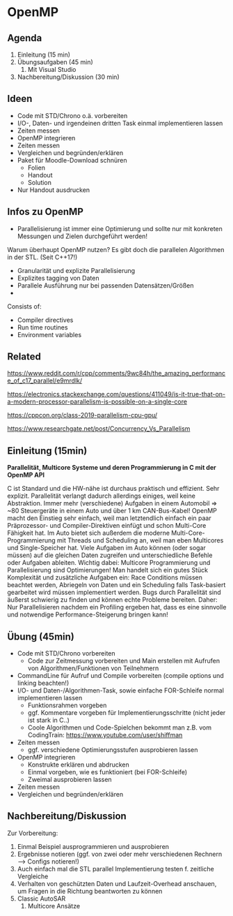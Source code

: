 # OpenMP

## Agenda

1. Einleitung (15 min)
2. Übungsaufgaben (45 min)
   1. Mit Visual Studio
3. Nachbereitung/Diskussion (30 min)

## Ideen

- Code mit STD/Chrono o.ä. vorbereiten
- I/O-, Daten- und irgendeinen dritten Task einmal implementieren lassen
- Zeiten messen
- OpenMP integrieren
- Zeiten messen
- Vergleichen und begründen/erklären
- Paket für Moodle-Download schnüren
  - Folien
  - Handout
  - Solution
- Nur Handout ausdrucken


## Infos zu OpenMP

- Parallelisierung ist immer eine Optimierung und sollte nur mit konkreten Messungen und Zielen durchgeführt werden!

Warum überhaupt OpenMP nutzen? Es gibt doch die parallelen Algorithmen in der STL. (Seit C++17!)

- Granularität und explizite Parallelisierung
- Explizites tagging von Daten
- Parallele Ausführung nur bei passenden Datensätzen/Größen
- 

Consists of:
  - Compiler directives
  - Run time routines
  - Environment variables

## Related

https://www.reddit.com/r/cpp/comments/9wc84h/the_amazing_performance_of_c17_parallel/e9mrdlk/

https://electronics.stackexchange.com/questions/411049/is-it-true-that-on-a-modern-processor-parallelism-is-possible-on-a-single-core

https://cppcon.org/class-2019-parallelism-cpu-gpu/

https://www.researchgate.net/post/Concurrency_Vs_Parallelism

## Einleitung (15min)

**Parallelität, Multicore Systeme und deren Programmierung in C mit der OpenMP API**

C ist Standard und die HW-nähe ist durchaus praktisch und effizient. Sehr explizit. Parallelität verlangt dadurch allerdings einiges, weil keine Abstraktion.
Immer mehr (verschiedene) Aufgaben in einem Automobil => ~80 Steuergeräte in einem Auto und über 1 km CAN-Bus-Kabel!
OpenMP macht den Einstieg sehr einfach, weil man letztendlich einfach ein paar Präprozessor- und Compiler-Direktiven einfügt und schon Multi-Core Fähigkeit hat.
Im Auto bietet sich außerdem die moderne Multi-Core-Programmierung mit Threads und Scheduling an, weil man eben Multicores und Single-Speicher hat. Viele Aufgaben im Auto können (oder sogar müssen) auf die gleichen Daten zugreifen und unterschiedliche Befehle oder Aufgaben ableiten.
Wichtig dabei: Multicore Programmierung und Parallelisierung sind Optimierungen! Man handelt sich ein gutes Stück Komplexität und zusätzliche Aufgaben ein: Race Conditions müssen beachtet werden, Abriegeln von Daten und ein Scheduling falls Task-basiert gearbeitet wird müssen implementiert werden. Bugs durch Parallelität sind äußerst schwierig zu finden und können echte Probleme bereiten. Daher: Nur Parallelisieren nachdem ein Profiling ergeben hat, dass es eine sinnvolle und notwendige Performance-Steigerung bringen kann!

## Übung (45min)

- Code mit STD/Chrono vorbereiten
  - Code zur Zeitmessung vorbereiten und Main erstellen mit Aufrufen von Algorithmen/Funktionen von Teilnehmern
- CommandLine für Aufruf und Compile vorbereiten (compile options und linking beachten!)
- I/O- und Daten-/Algorithmen-Task, sowie einfache FOR-Schleife normal implementieren lassen
  - Funktionsrahmen vorgeben
  - ggf. Kommentare vorgeben für Implementierungsschritte (nicht jeder ist stark in C..)
  - Coole Algorithmen und Code-Spielchen bekommt man z.B. vom CodingTrain: https://www.youtube.com/user/shiffman
- Zeiten messen
  - ggf. verschiedene Optimierungsstufen ausprobieren lassen
- OpenMP integrieren
  - Konstrukte erklären und abdrucken
  - Einmal vorgeben, wie es funktioniert (bei FOR-Schleife)
  - Zweimal ausprobieren lassen
- Zeiten messen
- Vergleichen und begründen/erklären

## Nachbereitung/Diskussion

Zur Vorbereitung:

1. Einmal Beispiel ausprogrammieren und ausprobieren
2. Ergebnisse notieren (ggf. von zwei oder mehr verschiedenen Rechnern --> Configs notieren!)
3. Auch einfach mal die STL parallel Implementierung testen f. zeitliche Vergleiche
4. Verhalten von geschützten Daten und Laufzeit-Overhead anschauen, um Fragen in die Richtung beantworten zu können
5. Classic AutoSAR
   1. Multicore Ansätze